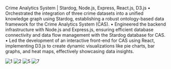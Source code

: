 Crime Analytics System | Stardog, Node.js, Express, React.js, D3.js 
• Orchestrated the integration of three crime datasets into a unified knowledge graph using Stardog, establishing a
robust ontology-based data framework for the Crime Analytics System (CAS).
• Engineered the backend infrastructure with Node.js and Express.js, ensuring efficient database connectivity and
data flow management with the Stardog database for CAS.
• Led the development of an interactive front-end for CAS using React, implementing D3.js to create dynamic
visualizations like pie charts, bar graphs, and heat maps, effectively showcasing data insights.

![1](https://github.com/debeshASU/SER-CRIME-DATA-PROJECT/assets/112653366/423c450a-2360-4c5a-853b-7ab0adf947ed)
![2](https://github.com/debeshASU/SER-CRIME-DATA-PROJECT/assets/112653366/12368495-b41f-4783-a55b-1c18fac9fc37)
![5](https://github.com/debeshASU/SER-CRIME-DATA-PROJECT/assets/112653366/a6681dfa-a905-47e3-8986-4640f09c197e)
![7](https://github.com/debeshASU/SER-CRIME-DATA-PROJECT/assets/112653366/a64e1ecc-27a5-4b0c-b07b-2dab1bc67547)
